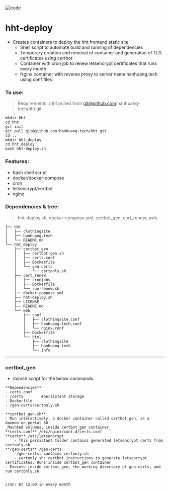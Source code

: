 ![code](https://hanhuang.tech/img/deploy.png)
# hht-deploy
- Creates containers to deploy the hht frontend static site
	- Shell script to automate build and running of dependencies
	- Temporary creation and removal of container and generation of TLS certificates using certbot
	- Container with cron job to renew letsencrypt certificates that runs every month
	- Nginx container with reverse proxy to server name hanhuang.tech using conf files
  
### To use:  
>Requirements: /hht pulled from git@github.com:hanhuang-tech/hht.git
```
mkdir hht  
cd hht  
git init  
git pull git@github.com:hanhuang-tech/hht.git  
cd ..  
mkdir hht_deploy  
cd hht_deploy  
bash hht-deploy.sh  
```
### Features:
- bash shell script  
- docker/docker-compose  
- cron  
- letsencrypt/certbot  
- nginx  

### Dependencies & tree:
>hht-deploy.sh, docker-compose.yml, certbot_gen, cert_renew, web
```
├── hht  
│   ├── clothingsite
│   ├── hanhuang.tech
│   └── README.md
└── hht_deploy
    ├── certbot_gen
    │   ├── certbot-gen.sh
    │   ├── certs.conf
    │   ├── Dockerfile
    │   └── gen-certs
    │       └── certonly.sh
    ├── cert_renew
    │   ├── cronjobs
    │   ├── Dockerfile
    │   └── run-renew.sh
    ├── docker-compose.yml
    ├── hht-deploy.sh
    ├── LICENSE
    ├── README.md
    └── web
        ├── conf
        │   ├── clothingsite.conf
        │   ├── hanhuang.tech.conf
        │   └── nginx.conf
        ├── Dockerfile
        └── html
            ├── clothingsite
            ├── hanhuang.tech
            └── info
```
---   
### certbot_gen
- /bin/sh script for the below commands.   
```
**Dependencies**
- certs.conf  
- /certs        #persistent storage  
- Dockerfile  
- /gen-certs/certonly.sh  
  
**certbot_gen.sh**
- Run interactively, a docker container called certbot_gen, as a daemon on portal 80  
_Mounted volumes, inside certbot_gen container_
**certs.conf** /etc/nginx/conf.d/certs.conf
**certs** /etc/letsencrypt
	- This persistant folder contains generated letsencrypt certs from certonly.sh
**/gen-certs** /gen-certs
	-/gen-certs: contains certonly.sh  
	- certonly.sh: certbot instructions to generate letsencrypt certificates. Runs inside certbot_gen container
- Execute inside certbot_gen, the working directory of gen-certs, and run certonly.sh  


cron: At 12:00 in every month
